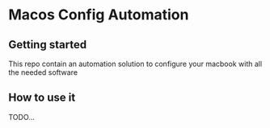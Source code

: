 # Macos Config Automation



## Getting started

This repo contain an automation solution to configure your macbook with all the needed software

## How to use it

TODO...